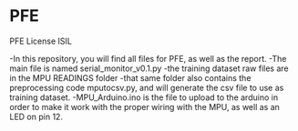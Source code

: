 # PFE
PFE License ISIL

-In this repository, you will find all files for PFE, as well as the report.
-The main file is named serial_monitor_v0.1.py
-the training dataset raw files are in the MPU READINGS folder
-that same folder also contains the preprocessing code mputocsv.py, and will generate the csv file to use as training dataset.
-MPU_Arduino.ino is the file to upload to the arduino in order to make it work with the proper wiring with the MPU, as well as an LED on pin 12.
